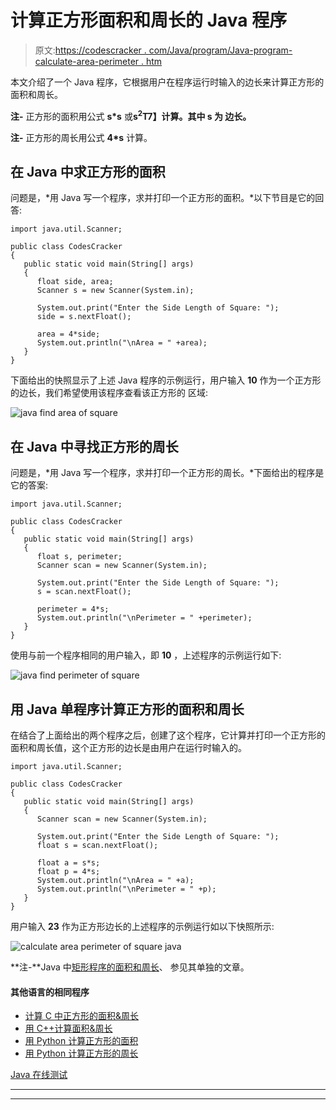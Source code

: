 # 计算正方形面积和周长的 Java 程序

> 原文:[https://codescracker . com/Java/program/Java-program-calculate-area-perimeter . htm](https://codescracker.com/java/program/java-program-calculate-area-perimeter.htm)

本文介绍了一个 Java 程序，它根据用户在程序运行时输入的边长来计算正方形的面积和周长。

**注-** 正方形的面积用公式 **s*s** 或**s<sup>2</sup>T7】计算。其中 **s** 为 边长。**

**注-** 正方形的周长用公式 **4*s** 计算。

## 在 Java 中求正方形的面积

问题是，*用 Java 写一个程序，求并打印一个正方形的面积。*以下节目是它的回答:

```
import java.util.Scanner;

public class CodesCracker
{
   public static void main(String[] args)
   {
      float side, area;
      Scanner s = new Scanner(System.in);

      System.out.print("Enter the Side Length of Square: ");
      side = s.nextFloat();

      area = 4*side;
      System.out.println("\nArea = " +area);
   }
}
```

下面给出的快照显示了上述 Java 程序的示例运行，用户输入 **10** 作为一个正方形的边长，我们希望使用该程序查看该正方形的 区域:

![java find area of square](../Images/5707c374cfed05b3204aed99ce33188d.png)

## 在 Java 中寻找正方形的周长

问题是，*用 Java 写一个程序，求并打印一个正方形的周长。*下面给出的程序是它的答案:

```
import java.util.Scanner;

public class CodesCracker
{
   public static void main(String[] args)
   {
      float s, perimeter;
      Scanner scan = new Scanner(System.in);

      System.out.print("Enter the Side Length of Square: ");
      s = scan.nextFloat();

      perimeter = 4*s;
      System.out.println("\nPerimeter = " +perimeter);
   }
}
```

使用与前一个程序相同的用户输入，即 **10** ，上述程序的示例运行如下:

![java find perimeter of square](../Images/af9cf34d14e69902b89fe2dfe7a08203.png)

## 用 Java 单程序计算正方形的面积和周长

在结合了上面给出的两个程序之后，创建了这个程序，它计算并打印一个正方形的面积和周长值，这个正方形的边长是由用户在运行时输入的。

```
import java.util.Scanner;

public class CodesCracker
{
   public static void main(String[] args)
   {
      Scanner scan = new Scanner(System.in);

      System.out.print("Enter the Side Length of Square: ");
      float s = scan.nextFloat();

      float a = s*s;
      float p = 4*s;
      System.out.println("\nArea = " +a);
      System.out.println("\nPerimeter = " +p);
   }
}
```

用户输入 **23** 作为正方形边长的上述程序的示例运行如以下快照所示:

![calculate area perimeter of square java](../Images/720f4f927100d860661d907ef179be27.png)

**注-**Java 中[矩形程序的面积和周长](/java/program/java-program-area-perimeter-rectangle.htm)、 参见其单独的文章。

#### 其他语言的相同程序

*   [计算 C 中正方形的面积&周长](/c/program/c-program-calculate-area-perimeter.htm)
*   [用 C++计算面积&周长](/cpp/program/cpp-program-calculate-area-perimeter.htm)
*   [用 Python 计算正方形的面积](/python/program/python-program-calculate-area-of-square.htm)
*   [用 Python 计算正方形的周长](/python/program/python-program-calculate-perimeter-of-square.htm)

[Java 在线测试](/exam/showtest.php?subid=1)

* * *

* * *